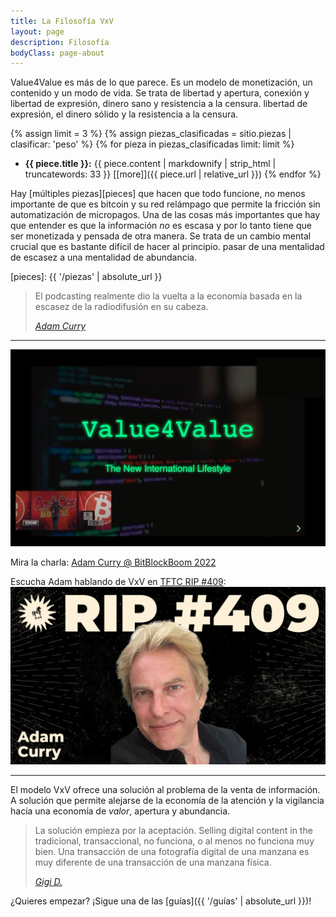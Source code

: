 ```yaml
---
title: La Filosofía VxV
layout: page
description: Filosofía
bodyClass: page-about
---
```


Value4Value es más de lo que parece. Es un modelo de monetización, un contenido
y un modo de vida. Se trata de libertad y apertura, conexión y libertad de expresión, dinero sano y resistencia a la censura.
libertad de expresión, el dinero sólido y la resistencia a la censura.

{% assign limit = 3 %}
{% assign piezas_clasificadas = sitio.piezas | clasificar: 'peso' %}
{% for pieza in piezas_clasificadas limit: limit %}
  - **{{ piece.title }}:** {{ piece.content | markdownify | strip_html | truncatewords: 33 }} [[more]]({{ piece.url | relative_url }})
{% endfor %}

Hay [múltiples piezas][pieces] que hacen que todo funcione, no menos importante de
que es bitcoin y su red relámpago que permite la fricción sin
automatización de micropagos. Una de las cosas más importantes que hay que entender es
que la información _no_ es escasa y por lo tanto tiene que ser monetizada y pensada
de otra manera. Se trata de un cambio mental crucial que es bastante difícil de hacer al principio.
pasar de una mentalidad de escasez a una mentalidad de abundancia.



[pieces]: {{ '/piezas' | absolute_url }}

> El podcasting realmente dio la vuelta a la economía basada en la escasez de la radiodifusión en su cabeza.
>
> <cite>[Adam Curry](https://youtu.be/8RNsFNyCHL4?t=19964)</cite>

---

[![Adam hablando VxV @ BitBlockBoom 2022](/images/bitblockboom.jpg)](https://youtu.be/8RNsFNyCHL4?t=19964)

Mira la charla: [Adam Curry @ BitBlockBoom 2022](https://youtu.be/8RNsFNyCHL4?t=19964)

Escucha Adam hablando de VxV en [TFTC RIP #409](https://tftc.io/tftc-podcast/409-discussing-value-4-value-with-the-podfather-adam-curry/):
[![Adam talking VxV on TFTC](/images/409-Adam-Curry.png)](https://youtu.be/meAO2plwnXw)

---

El modelo VxV ofrece una solución al problema de la venta de información. A
solución que permite alejarse de la economía de la atención y la vigilancia
hacia una economía de _valor_, apertura y abundancia.

> La solución empieza por la aceptación. Selling digital content in the
> tradicional, transaccional, no funciona, o al menos no funciona muy
> bien. Una transacción de una fotografía digital de una manzana es muy diferente de una transacción de una manzana física.
>
> <cite>[Gigi D.][busking]</cite>

[busking]: https://dergigi.com/2021/12/30/the-freedom-of-value/#accept-the-nature-of-information

¿Quieres empezar? ¡Sigue una de las [guías]({{ '/guías' | absolute_url }})!